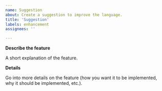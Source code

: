 ```yaml
---
name: Suggestion
about: Create a suggestion to improve the language.
title: 'Suggestion'
labels: enhancement
assignees: ''

---
```

**Describe the feature**

A short explanation of the feature.

**Details**

Go into more details on the feature (how you want it to be implemented, why it should be implemented, etc.).
